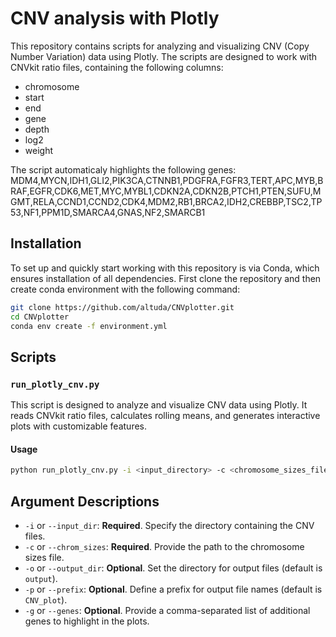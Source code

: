 # CNV analysis with Plotly

This repository contains scripts for analyzing and visualizing CNV (Copy Number Variation) data using Plotly.
The scripts are designed to work with CNVkit ratio files, containing the following columns:
- chromosome
- start
- end
- gene
- depth
- log2
- weight

The script automaticaly highlights the following genes:
MDM4,MYCN,IDH1,GLI2,PIK3CA,CTNNB1,PDGFRA,FGFR3,TERT,APC,MYB,BRAF,EGFR,CDK6,MET,MYC,MYBL1,CDKN2A,CDKN2B,PTCH1,PTEN,SUFU,MGMT,RELA,CCND1,CCND2,CDK4,MDM2,RB1,BRCA2,IDH2,CREBBP,TSC2,TP53,NF1,PPM1D,SMARCA4,GNAS,NF2,SMARCB1

## Installation
To set up and quickly start working with this repository is via Conda, which ensures installation of all dependencies. First clone the repository and then create conda environment with the following command:
```bash
git clone https://github.com/altuda/CNVplotter.git
cd CNVplotter
conda env create -f environment.yml
```


## Scripts
### `run_plotly_cnv.py`

This script is designed to analyze and visualize CNV data using Plotly. It reads CNVkit ratio files, calculates rolling means, and generates interactive plots with customizable features.

#### Usage

```bash
python run_plotly_cnv.py -i <input_directory> -c <chromosome_sizes_file> -o <output_directory> -p <prefix> -g <additional_genes>
```

## Argument Descriptions

- `-i` or `--input_dir`: **Required**. Specify the directory containing the CNV files.
- `-c` or `--chrom_sizes`: **Required**. Provide the path to the chromosome sizes file.
- `-o` or `--output_dir`: **Optional**. Set the directory for output files (default is `output`).
- `-p` or `--prefix`: **Optional**. Define a prefix for output file names (default is `CNV_plot`).
- `-g` or `--genes`: **Optional**. Provide a comma-separated list of additional genes to highlight in the plots.



